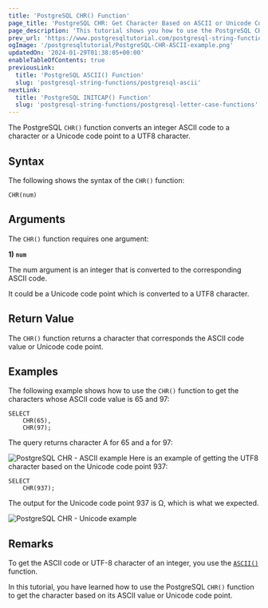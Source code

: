 ```yaml
---
title: 'PostgreSQL CHR() Function'
page_title: 'PostgreSQL CHR: Get Character Based on ASCII or Unicode Code Point'
page_description: 'This tutorial shows you how to use the PostgreSQL CHR() function to get the character based on its ASCII value or Unicode code point.'
prev_url: 'https://www.postgresqltutorial.com/postgresql-string-functions/postgresql-chr/'
ogImage: '/postgresqltutorial/PostgreSQL-CHR-ASCII-example.png'
updatedOn: '2024-01-29T01:38:05+00:00'
enableTableOfContents: true
previousLink:
  title: 'PostgreSQL ASCII() Function'
  slug: 'postgresql-string-functions/postgresql-ascii'
nextLink:
  title: 'PostgreSQL INITCAP() Function'
  slug: 'postgresql-string-functions/postgresql-letter-case-functions'
---
```


The PostgreSQL `CHR()` function converts an integer ASCII code to a character or a Unicode code point to a UTF8 character.

## Syntax

The following shows the syntax of the `CHR()` function:

```
CHR(num)
```

## Arguments

The `CHR()` function requires one argument:

**1\) `num`**

The num argument is an integer that is converted to the corresponding ASCII code.

It could be a Unicode code point which is converted to a UTF8 character.

## Return Value

The `CHR()` function returns a character that corresponds the ASCII code value or Unicode code point.

## Examples

The following example shows how to use the `CHR()` function to get the characters whose ASCII code value is 65 and 97:

```
SELECT
    CHR(65),
    CHR(97);
```

The query returns character A for 65 and a for 97:

![PostgreSQL CHR - ASCII example](/postgresqltutorial/PostgreSQL-CHR-ASCII-example.png)
Here is an example of getting the UTF8 character based on the Unicode code point 937:

```
SELECT
    CHR(937);
```

The output for the Unicode code point 937 is Ω, which is what we expected.

![PostgreSQL CHR - Unicode example](/postgresqltutorial/PostgreSQL-CHR-Unicode-example.png)

## Remarks

To get the ASCII code or UTF\-8 character of an integer, you use the [`ASCII()`](postgresql-ascii) function.

In this tutorial, you have learned how to use the PostgreSQL `CHR()` function to get the character based on its ASCII value or Unicode code point.
